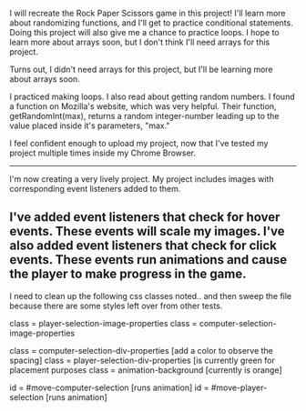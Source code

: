 I will recreate the Rock Paper Scissors game in this project! I'll learn more about randomizing functions, and I'll get to practice conditional statements. Doing this project will also give me a chance to practice loops. I hope to learn more about arrays soon, but I don't think I'll need arrays for this project.

Turns out, I didn't need arrays for this project, but I'll be learning more about arrays soon.

I practiced making loops. I also read about getting random numbers. I found a function on Mozilla's website, which was very helpful. Their function, getRandomInt(max), returns a random integer-number leading up to the value placed inside it's parameters, "max."

I feel confident enough to upload my project, now that I've tested my project multiple times inside my Chrome Browser.

--------------------------------------------------------------------------------------------------------------------------------------

I'm now creating a very lively project. My project includes images with corresponding event listeners added to them.

I've added event listeners that check for hover events. These events will scale my images.
I've also added event listeners that check for click events. These events run animations and cause the player to make progress in the game.
--------------------------------------------------------------------------------------------------------------------------------------
I need to clean up the following css classes noted.. and then sweep the file because there are some styles left over from other tests.

class = player-selection-image-properties
class = computer-selection-image-properties

class = computer-selection-div-properties [add a color to observe the spacing]
class = player-selection-div-properties [is currently green for placement purposes
class = animation-background [currently is orange]

id = #move-computer-selection [runs animation]
id = #move-player-selection [runs animation]